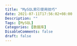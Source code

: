 ```yaml
---
title: "MySQL索引使用技巧"
date: 2021-07-11T17:56:02+08:00
Description: ""
Tags: [MySQL]
Categories: [数据库]
DisableComments: false
draft: false
---
```



